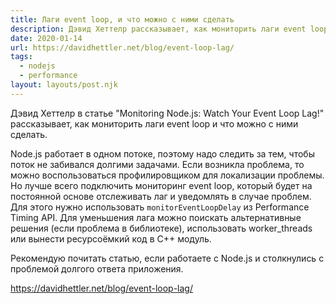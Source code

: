 ```yaml
---
title: Лаги event loop, и что можно с ними сделать
description: Дэвид Хеттелр рассказывает, как мониторить лаги event loop и что можно с ними сделать
date: 2020-01-14
url: https://davidhettler.net/blog/event-loop-lag/
tags:
  - nodejs
  - performance
layout: layouts/post.njk
---
```

Дэвид Хеттелр в статье "Monitoring Node.js: Watch Your Event Loop Lag!" рассказывает, как мониторить лаги event loop и что можно с ними сделать.

Node.js работает в одном потоке, поэтому надо следить за тем, чтобы поток не забивался долгими задачами. Если возникла проблема, то можно воспользоваться профилировщиком для локализации проблемы. Но лучше всего подключить мониторинг event loop, который будет на постоянной основе отслеживать лаг и уведомлять в случае проблем. Для этого нужно использовать `monitorEventLoopDelay` из Performance Timing API. Для уменьшения лага можно поискать альтернативные решения (если проблема в библиотеке), использовать worker_threads или вынести ресурсоёмкий код в C++ модуль.

Рекомендую почитать статью, если работаете с Node.js и столкнулись с проблемой долгого ответа приложения.

https://davidhettler.net/blog/event-loop-lag/

